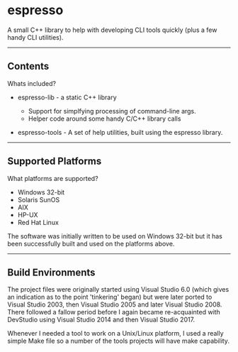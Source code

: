# espresso
A small C++ library to help with developing CLI tools quickly (plus a few handy CLI utilities).

***
## Contents

Whats included?

* espresso-lib - a static C++ library
 
    - Support for simplfying processing of command-line args.
    - Helper code around some handy C/C++ library calls

* espresso-tools - A set of help utilities, built using the espresso library. 


***
## Supported Platforms

What platforms are supported?

* Windows 32-bit
* Solaris SunOS
* AIX
* HP-UX
* Red Hat Linux

The software was initially written to be used on Windows 32-bit but it has been successfully built and used on the platforms above. 


***
## Build Environments

The project files were originally started using Visual Studio 6.0 (which gives an indication as to the point 'tinkering' began) but were later ported to Visual Studio 2003, then Visual Studio 2005 and later Visual Studio 2008. There followed a fallow period before I again became re-acquainted with DevStudio using Visual Studio 2014 and then Visual Studio 2017. 

Whenever I needed a tool to work on a Unix/Linux platform, I used a really simple Make file so a number of the tools projects will have make capability.


